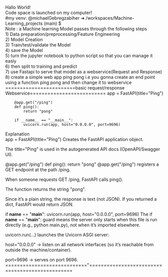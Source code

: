 Hallo World!  
Code space is launched on my computer!  
#my venv: @michaelGebregzabiher ➜ /workspaces/Machine-Learning_projects (main) $  
Note : a Machine learning Model passes through the following steps  
    1) Data preparation/preprocessing/Feature Engineering  
    2) Model Creation  
    3) Train/test/validate the Model  
    4) save the Model   
    5) turn the jupyter notebook to python script so that you can manage it easly  
    6) then split to training and predict  
    7) use Fastapi to serve that model as a webservice(Request and Response)  
    8) create a simple web app ping pong i.e you gonna create an end point using a function ping pong and then change it to webservice     
    ========================basic request/response Webservice==========================
     app = FastAPI(title="Ping")  

        @app.get("/ping")
        def ping():
            return "pong"

        if __name__ == "__main__":
            uvicorn.run(app, host="0.0.0.0", port=9696) 
Explanation  
app = FastAPI(title="Ping")
Creates the FastAPI application object.

The title="Ping" is used in the autogenerated API docs (OpenAPI/Swagger UI).

@app.get("/ping")
def ping():
    return "pong"
@app.get("/ping") registers a GET endpoint at the path /ping.

When someone requests GET /ping, FastAPI calls ping().

The function returns the string "pong".

Since it’s a plain string, the response is text (not JSON). If you returned a dict, FastAPI would return JSON.

if __name__ == "__main__":
    uvicorn.run(app, host="0.0.0.0", port=9696)
The if __name__ == "__main__": guard means the server only starts when this file is run directly (e.g., python main.py), not when it’s imported elsewhere.

uvicorn.run(...) launches the Uvicorn ASGI server:

host="0.0.0.0" → listen on all network interfaces (so it’s reachable from outside the machine/container).

port=9696 → serves on port 9696.  
============================"================================================